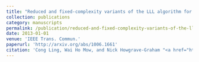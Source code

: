 ```yaml
---
title: "Reduced and fixed-complexity variants of the LLL algorithm for communications"
collection: publications
category: manuscripts
permalink: /publication/reduced-and-fixed-complexity-variants-of-the-lll-algorithm-for-communications
date: 2013-01-01
venue: 'IEEE Trans. Commun.'
paperurl: 'http://arxiv.org/abs/1006.1661'
citation: 'Cong Ling, Wai Ho Mow, and Nick Howgrave-Graham "<a href="http://arxiv.org/abs/1006.1661">Reduced and fixed-complexity variants of the LLL algorithm for communications</a>", IEEE Trans. Commun., vol. 61, pp. 1040-1050, Mar. 2013.'
---
```

